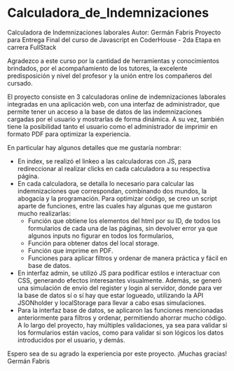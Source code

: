 # Calculadora_de_Indemnizaciones
Calculadora de Indemnizaciones laborales
Autor: Germán Fabris
Proyecto para Entrega Final del curso de Javascript en CoderHouse - 2da Etapa en carrera FullStack

Agradezco a este curso por la cantidad de herramientas y conocimientos brindados, por el acompañamiento de los tutores, la excelente predisposición y nivel del profesor y la unión entre los compañeros del cursado.

El proyecto consiste en 3 calculadoras online de indemnizaciones laborales integradas en una aplicación web, con una interfaz de administrador, que permite tener un acceso a la base de datos de las indemnizaciones cargadas por el usuario y mostrarlas de forma dinámica.
A su vez, también tiene la posibilidad tanto el usuario como el administrador de imprimir en formato PDF para optimizar la experiencia.

En particular hay algunos detalles que me gustaría nombrar:
- En index, se realizó el linkeo a las calculadoras con JS, para redireccionar al realizar clicks en cada calculadora a su respectiva página.
- En cada calculadora, se detalla lo necesario para calcular las indemnizaciones que correspondan, combinando dos mundos, la abogacía y la programación.
  Para optimizar código, se creo un script aparte de funciones, entre las cuales hay algunas que me gustaron mucho realizarlas:
    - Función que obtiene los elementos del html por su ID, de todos los formularios de cada una de las páginas, sin devolver error ya que algunos inputs no figurar en todos los formularios,
    - Función para obtener datos del local storage.
    - Función que imprime en PDF.
    - Funciones para aplicar filtros y ordenar de manera práctica y fácil en base de datos.
- En interfaz admin, se utilizó JS para podificar estilos e interactuar con CSS, generando efectos interesantes visualmente.
Además, se generó una simulación de envío del register y login al servidor, donde para ver la base de datos sí o sí hay que estar logueado, utilizando la API JSONholder y localStorage para llevar a cabo esas simulaciones.
- Para la interfaz base de datos, se aplicaron las funciones mencionadas anteriormente para filtros y ordenar, permitiendo ahorrar mucho código.
A lo largo del proyecto, hay múltiples validaciones, ya sea para validar si los formularios están vacíos, como para validar si son lógicos los datos introducidos por el usuario, y demás.

Espero sea de su agrado la experiencia por este proyecto. ¡Muchas gracias!
Germán Fabris
